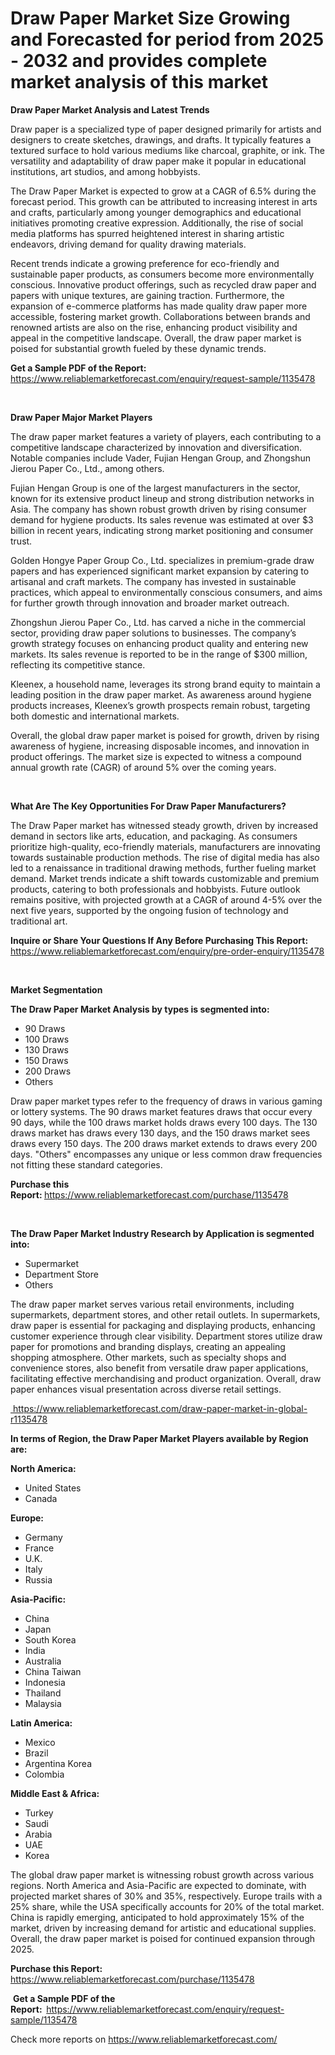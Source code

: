 <p><h1>Draw Paper Market Size Growing and Forecasted for period from 2025 - 2032 and provides complete market analysis of this market</h1></p><p><strong>Draw Paper Market Analysis and Latest Trends</strong></p>
<p><p>Draw paper is a specialized type of paper designed primarily for artists and designers to create sketches, drawings, and drafts. It typically features a textured surface to hold various mediums like charcoal, graphite, or ink. The versatility and adaptability of draw paper make it popular in educational institutions, art studios, and among hobbyists.</p><p>The Draw Paper Market is expected to grow at a CAGR of 6.5% during the forecast period. This growth can be attributed to increasing interest in arts and crafts, particularly among younger demographics and educational initiatives promoting creative expression. Additionally, the rise of social media platforms has spurred heightened interest in sharing artistic endeavors, driving demand for quality drawing materials.</p><p>Recent trends indicate a growing preference for eco-friendly and sustainable paper products, as consumers become more environmentally conscious. Innovative product offerings, such as recycled draw paper and papers with unique textures, are gaining traction. Furthermore, the expansion of e-commerce platforms has made quality draw paper more accessible, fostering market growth. Collaborations between brands and renowned artists are also on the rise, enhancing product visibility and appeal in the competitive landscape. Overall, the draw paper market is poised for substantial growth fueled by these dynamic trends.</p></p>
<p><strong>Get a Sample PDF of the Report:&nbsp;</strong> <a href="https://www.reliablemarketforecast.com/enquiry/request-sample/1135478?utm_campaign=2232&utm_medium=2&utm_source=Github&utm_content=ia&utm_term=07022025&utm_id=draw-paper">https://www.reliablemarketforecast.com/enquiry/request-sample/1135478</a></p>
<p>&nbsp;</p>
<p><strong>Draw Paper Major Market Players</strong></p>
<p><p>The draw paper market features a variety of players, each contributing to a competitive landscape characterized by innovation and diversification. Notable companies include Vader, Fujian Hengan Group, and Zhongshun Jierou Paper Co., Ltd., among others. </p><p>Fujian Hengan Group is one of the largest manufacturers in the sector, known for its extensive product lineup and strong distribution networks in Asia. The company has shown robust growth driven by rising consumer demand for hygiene products. Its sales revenue was estimated at over $3 billion in recent years, indicating strong market positioning and consumer trust.</p><p>Golden Hongye Paper Group Co., Ltd. specializes in premium-grade draw papers and has experienced significant market expansion by catering to artisanal and craft markets. The company has invested in sustainable practices, which appeal to environmentally conscious consumers, and aims for further growth through innovation and broader market outreach.</p><p>Zhongshun Jierou Paper Co., Ltd. has carved a niche in the commercial sector, providing draw paper solutions to businesses. The company’s growth strategy focuses on enhancing product quality and entering new markets. Its sales revenue is reported to be in the range of $300 million, reflecting its competitive stance.</p><p>Kleenex, a household name, leverages its strong brand equity to maintain a leading position in the draw paper market. As awareness around hygiene products increases, Kleenex’s growth prospects remain robust, targeting both domestic and international markets.</p><p>Overall, the global draw paper market is poised for growth, driven by rising awareness of hygiene, increasing disposable incomes, and innovation in product offerings. The market size is expected to witness a compound annual growth rate (CAGR) of around 5% over the coming years.</p></p>
<p>&nbsp;</p>
<p><strong>What Are The Key Opportunities For Draw Paper Manufacturers?</strong></p>
<p><p>The Draw Paper market has witnessed steady growth, driven by increased demand in sectors like arts, education, and packaging. As consumers prioritize high-quality, eco-friendly materials, manufacturers are innovating towards sustainable production methods. The rise of digital media has also led to a renaissance in traditional drawing methods, further fueling market demand. Market trends indicate a shift towards customizable and premium products, catering to both professionals and hobbyists. Future outlook remains positive, with projected growth at a CAGR of around 4-5% over the next five years, supported by the ongoing fusion of technology and traditional art.</p></p>
<p><strong>Inquire or Share Your Questions If Any Before Purchasing This Report:</strong> <a href="https://www.reliablemarketforecast.com/enquiry/pre-order-enquiry/1135478?utm_campaign=2232&utm_medium=2&utm_source=Github&utm_content=ia&utm_term=07022025&utm_id=draw-paper">https://www.reliablemarketforecast.com/enquiry/pre-order-enquiry/1135478</a></p>
<p>&nbsp;</p>
<p><strong>Market Segmentation</strong></p>
<p><strong>The Draw Paper Market Analysis by types is segmented into:</strong></p>
<p><ul><li>90 Draws</li><li>100 Draws</li><li>130 Draws</li><li>150 Draws</li><li>200 Draws</li><li>Others</li></ul></p>
<p><p>Draw paper market types refer to the frequency of draws in various gaming or lottery systems. The 90 draws market features draws that occur every 90 days, while the 100 draws market holds draws every 100 days. The 130 draws market has draws every 130 days, and the 150 draws market sees draws every 150 days. The 200 draws market extends to draws every 200 days. "Others" encompasses any unique or less common draw frequencies not fitting these standard categories.</p></p>
<p><strong>Purchase this Report:&nbsp;</strong><a href="https://www.reliablemarketforecast.com/purchase/1135478?utm_campaign=2232&utm_medium=2&utm_source=Github&utm_content=ia&utm_term=07022025&utm_id=draw-paper">https://www.reliablemarketforecast.com/purchase/1135478</a></p>
<p>&nbsp;</p>
<p><strong>The Draw Paper Market Industry Research by Application is segmented into:</strong></p>
<p><ul><li>Supermarket</li><li>Department Store</li><li>Others</li></ul></p>
<p><p>The draw paper market serves various retail environments, including supermarkets, department stores, and other retail outlets. In supermarkets, draw paper is essential for packaging and displaying products, enhancing customer experience through clear visibility. Department stores utilize draw paper for promotions and branding displays, creating an appealing shopping atmosphere. Other markets, such as specialty shops and convenience stores, also benefit from versatile draw paper applications, facilitating effective merchandising and product organization. Overall, draw paper enhances visual presentation across diverse retail settings.</p></p>
<p><a href="https://www.reliablemarketforecast.com/draw-paper-market-in-global-r1135478?utm_campaign=2232&utm_medium=2&utm_source=Github&utm_content=ia&utm_term=07022025&utm_id=draw-paper">&nbsp;https://www.reliablemarketforecast.com/draw-paper-market-in-global-r1135478</a></p>
<p><strong>In terms of Region, the Draw Paper Market Players available by Region are:</strong></p>
<p>
    <p> <strong> North America: </strong>
        <ul>
            <li>United States</li>
            <li>Canada</li>
        </ul>
        </p> 
    <p> <strong> Europe: </strong>
        <ul>
            <li>Germany</li>
            <li>France</li>
            <li>U.K.</li>
            <li>Italy</li>
            <li>Russia</li>
        </ul>
        </p> 
    <p> <strong> Asia-Pacific: </strong>
        <ul>
            <li>China</li>
            <li>Japan</li>
            <li>South Korea</li>
            <li>India</li>
            <li>Australia</li>
            <li>China Taiwan</li>
            <li>Indonesia</li>
            <li>Thailand</li>
            <li>Malaysia</li>
        </ul>
        </p> 
    <p> <strong> Latin America: </strong>
        <ul>
            <li>Mexico</li>
            <li>Brazil</li>
            <li>Argentina Korea</li>
            <li>Colombia</li>
        </ul>
        </p> 
    <p> <strong> Middle East & Africa: </strong>
        <ul>
            <li>Turkey</li>
            <li>Saudi</li>
            <li>Arabia</li>
            <li>UAE</li>
            <li>Korea</li>
        </ul>
    </p>
    </p>
<p><p>The global draw paper market is witnessing robust growth across various regions. North America and Asia-Pacific are expected to dominate, with projected market shares of 30% and 35%, respectively. Europe trails with a 25% share, while the USA specifically accounts for 20% of the total market. China is rapidly emerging, anticipated to hold approximately 15% of the market, driven by increasing demand for artistic and educational supplies. Overall, the draw paper market is poised for continued expansion through 2025.</p></p>
<p><strong>Purchase this Report: </strong><a href="https://www.reliablemarketforecast.com/purchase/1135478?utm_campaign=2232&utm_medium=2&utm_source=Github&utm_content=ia&utm_term=07022025&utm_id=draw-paper">https://www.reliablemarketforecast.com/purchase/1135478</a></p>
<p>&nbsp;<strong>Get a Sample PDF of the Report:&nbsp;&nbsp;</strong><a href="https://www.reliablemarketforecast.com/enquiry/request-sample/1135478?utm_campaign=2232&utm_medium=2&utm_source=Github&utm_content=ia&utm_term=07022025&utm_id=draw-paper">https://www.reliablemarketforecast.com/enquiry/request-sample/1135478</a></p>
<p><strong></strong></p>
<p>Check more reports on <a href="https://www.reliablemarketforecast.com/?utm_campaign=2232&utm_medium=2&utm_source=Github&utm_content=ia&utm_term=07022025&utm_id=draw-paper">https://www.reliablemarketforecast.com/</a></p>